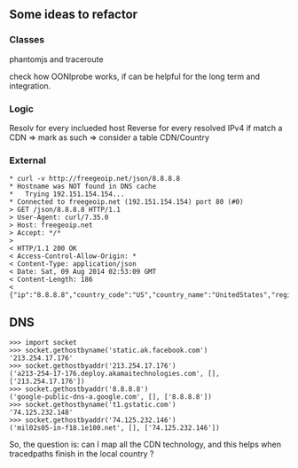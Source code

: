 ## Some ideas to refactor

### Classes

phantomjs and traceroute

check how OONIprobe works, if can be helpful for the long term and integration.

### Logic

Resolv for every inclueded host
Reverse for every resolved IPv4
if match a CDN => mark as such => consider a table CDN/Country

### External

    * curl -v http://freegeoip.net/json/8.8.8.8
    * Hostname was NOT found in DNS cache
    *   Trying 192.151.154.154...
    * Connected to freegeoip.net (192.151.154.154) port 80 (#0)
    > GET /json/8.8.8.8 HTTP/1.1
    > User-Agent: curl/7.35.0
    > Host: freegeoip.net
    > Accept: */*
    > 
    < HTTP/1.1 200 OK
    < Access-Control-Allow-Origin: *
    < Content-Type: application/json
    < Date: Sat, 09 Aug 2014 02:53:09 GMT
    < Content-Length: 186
    < 
    {"ip":"8.8.8.8","country_code":"US","country_name":"UnitedStates","region_code":"","region_name":"","city":"","zipcode":"","latitude":38,"longitude":-97,"metro_code":"","area_code":""}

## DNS

    >>> import socket
    >>> socket.gethostbyname('static.ak.facebook.com')
    '213.254.17.176'
    >>> socket.gethostbyaddr('213.254.17.176')
    ('a213-254-17-176.deploy.akamaitechnologies.com', [], ['213.254.17.176'])
    >>> socket.gethostbyaddr('8.8.8.8')
    ('google-public-dns-a.google.com', [], ['8.8.8.8'])
    >>> socket.gethostbyname('t1.gstatic.com')
    '74.125.232.148'
    >>> socket.gethostbyaddr('74.125.232.146')
    ('mil02s05-in-f18.1e100.net', [], ['74.125.232.146'])


So, the question is: can I map all the CDN technology, and this helps when tracedpaths finish in the local country ?


